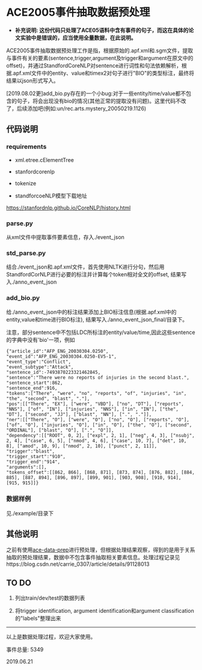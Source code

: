 ﻿# ACE2005事件抽取数据预处理

* **补充说明: 这份代码只处理了ACE05语料中含有事件的句子，而这在具体的论文实验中是错误的，应当使用全量数据，在此说明。**

ACE2005事件抽取数据预处理工作是指，根据原始的.apf.xml和.sgm文件，提取与事件有关的要素(sentence,trigger,argument及trigger和argument在原文中的offset)，并通过StandfordCoreNLP对sentence进行词性和句法依赖解析，根据.apf.xml文件中的entity、value和timex2对句子进行"BIO"的类型标注，最终将结果以json形式写入。

[2019.08.02更]add_bio.py存在的一个小bug:对于一些entity/time/value都不包含的句子，将会出现没有bio的情况(其他正常的提取没有问题)。这里代码不改了，后续添加吧(例如:un/rec.arts.mystery_20050219.1126)

## 代码说明

### requirements

* xml.etree.cElementTree
* stanfordcorenlp
* tokenize

* standforcoeNLP模型下载地址

https://stanfordnlp.github.io/CoreNLP/history.html



### parse.py

从xml文件中提取事件要素信息，存入./event_json

### std_parse.py

结合./event_json和.apf.xml文件，首先使用NLTK进行分句，然后用StandfordCorNLP进行必要的标注并计算每个token相对全文的offset, 结果写入./anno_event_json


### add_bio.py

给./anno_event_json中的标注结果添加上BIO标注信息(根据.apf.xml中的entity,value和time进行BIO标注), 结果写入./anno_event_json_final/目录下。

注意，部分sentence中不包括LDC所标注的entity/value/time,因此这些sentence的字典中没有'bio'一项，例如
```
{"article_id":"AFP_ENG_20030304.0250",
"event_id":"AFP_ENG_20030304.0250-EV5-1",
"event_type":"Conflict",
"event_subtype":"Attack",
"sentence_id":-7493870223321462845,
"sentence":"There were no reports of injuries in the second blast.",
"sentence_start":862,
"sentence_end":916,
"tokens":["There", "were", "no", "reports", "of", "injuries", "in", "the", "second", "blast", "."],
"pos":[["There", "EX"], ["were", "VBD"], ["no", "DT"], ["reports", "NNS"], ["of", "IN"], ["injuries", "NNS"], ["in", "IN"], ["the", "DT"], ["second", "JJ"], ["blast", "NN"], [".", "."]],
"ner":[["There", "O"], ["were", "O"], ["no", "O"], ["reports", "O"], ["of", "O"], ["injuries", "O"], ["in", "O"], ["the", "O"], ["second", "ORDINAL"], ["blast", "O"], [".", "O"]],
"dependency":[["ROOT", 0, 2], ["expl", 2, 1], ["neg", 4, 3], ["nsubj", 2, 4], ["case", 6, 5], ["nmod", 4, 6], ["case", 10, 7], ["det", 10, 8], ["amod", 10, 9], ["nmod", 2, 10], ["punct", 2, 11]],
"trigger":"blast",
"trigger_start":"910",
"trigger_end":"914",
"arguments":[],
"tokens_offset":[[862, 866], [868, 871], [873, 874], [876, 882], [884, 885], [887, 894], [896, 897], [899, 901], [903, 908], [910, 914], [915, 915]]}
```

### 数据样例

见./example/目录下

## 其他说明

之前有使用[ace-data-prep](https://github.com/mgormley/ace-data-prep/)进行预处理，但根据处理结果观察，得到的是用于关系抽取的预处理结果，数据中不包含事件抽取相关要素信息。处理过程记录见https://blog.csdn.net/carrie_0307/article/details/91128013


## TO DO

1. 列出train/dev/test的数据列表

2. 将trigger identification, argument identification和argument classification的"labels"整理出来


---

以上是数据处理过程，欢迎大家使用。

事件总量: 5349

2019.06.21
